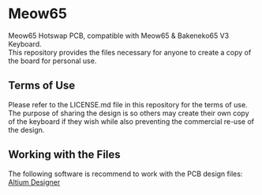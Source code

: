 # Meow65
Meow65 Hotswap PCB, compatible with Meow65 & Bakeneko65 V3 Keyboard.\
This repository provides the files necessary for anyone to create a copy of the board for personal use.

## Terms of Use
Please refer to the LICENSE.md file in this repository for the terms of use. The purpose of sharing
the design is so others may create their own copy of the keyboard if they wish while also preventing
the commercial re-use of the design.

## Working with the Files
The following software is recommend to work with the PCB design files: [Altium Designer](https://www.altium.com/altium-designer)
